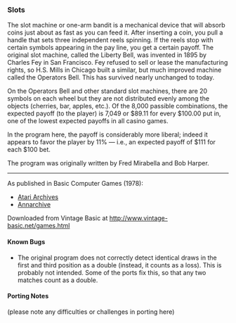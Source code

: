 ### Slots

The slot machine or one-arm bandit is a mechanical device that will absorb coins just about as fast as you can feed it. After inserting a coin, you pull a handle that sets three independent reels spinning. If the reels stop with certain symbols appearing in the pay line, you get a certain payoff. The original slot machine, called the Liberty Bell, was invented in 1895 by Charles Fey in San Francisco. Fey refused to sell or lease the manufacturing rights, so H.S. Mills in Chicago built a similar, but much improved machine called the Operators Bell. This has survived nearly unchanged to today.

On the Operators Bell and other standard slot machines, there are 20 symbols on each wheel but they are not distributed evenly among the objects (cherries, bar, apples, etc.). Of the 8,000 passible combinations, the expected payoff (to the player) is 7,049 or $89.11 for every $100.00 put in, one of the lowest expected payoffs in all casino games.

In the program here, the payoff is considerably more liberal; indeed it appears to favor the player by 11% — i.e., an expected payoff of $111 for each $100 bet.

The program was originally written by Fred Mirabella and Bob Harper.

---

As published in Basic Computer Games (1978):
- [Atari Archives](https://www.atariarchives.org/basicgames/showpage.php?page=149)
- [Annarchive](https://annarchive.com/files/Basic_Computer_Games_Microcomputer_Edition.pdf#page=164)

Downloaded from Vintage Basic at
http://www.vintage-basic.net/games.html

#### Known Bugs

- The original program does not correctly detect identical draws in the first and third position as a double (instead, it counts as a loss).  This is probably not intended.  Some of the ports fix this, so that any two matches count as a double.

#### Porting Notes

(please note any difficulties or challenges in porting here)
